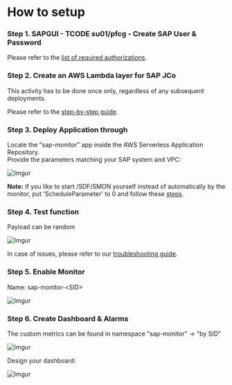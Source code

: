 # How to setup

### Step 1. SAPGUI - TCODE su01/pfcg - Create SAP User & Password

Please refer to the [list of required authorizations](https://code.amazon.com/packages/AWS-sap-monitor/blobs/mainline/--/SAPUser.md).

### Step 2. Create an AWS Lambda layer for SAP JCo

This activity has to be done once only, regardless of any subsequent deployments. 

Please refer to the [step-by-step guide](https://code.amazon.com/packages/AWS-sap-monitor/blobs/mainline/--/SAPJco.md).

### Step 3. Deploy Application through

Locate the "sap-monitor" app inside the AWS Serverless Application Repository.  
Provide the parameters matching your SAP system and VPC:

![Imgur](https://i.imgur.com/ksP9e5e.png)

**Note:** If you like to start /SDF/SMON yourself instead of automatically by the monitor, put 'ScheduleParameter' to 0 and follow these [steps](SAPSchedule.md). 

### Step 4. Test function
 
Payload can be random

![Imgur](https://i.imgur.com/6TU7Equ.png)

In case of issues, please refer to our [troubleshooting guide](https://code.amazon.com/packages/AWS-sap-monitor/blobs/mainline/--/troubleshooting.md).

### Step 5. Enable Monitor

Name: sap-monitor-\<SID\>  

![Imgur](https://i.imgur.com/W52zbTs.png)

### Step 6. Create Dashboard & Alarms

The custom metrics can be found in namespace "sap-monitor" -> "by SID"

![Imgur](https://i.imgur.com/lEdWT34.png)

Design your dashboard:

![Imgur](https://i.imgur.com/fjszdbH.jpg)